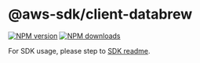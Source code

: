 # @aws-sdk/client-databrew

[![NPM version](https://img.shields.io/npm/v/@aws-sdk/client-databrew/rc.svg)](https://www.npmjs.com/package/@aws-sdk/client-databrew)
[![NPM downloads](https://img.shields.io/npm/dm/@aws-sdk/client-databrew.svg)](https://www.npmjs.com/package/@aws-sdk/client-databrew)

For SDK usage, please step to [SDK readme](https://github.com/aws/aws-sdk-js-v3).
